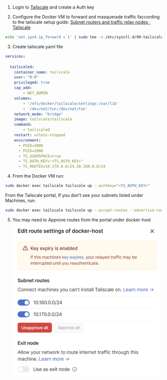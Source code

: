 1. Login to [Tailscale](https://login.tailscale.com/admin/settings/keys) and create a Auth key  

2. Configure the Docker VM to forward and masquerade traffic faccording to the tailscale setup guide: [Subnet routers and traffic relay nodes · Tailscale](https://tailscale.com/kb/1019/subnets/?tab=linux\#enable-ip-forwarding)

```bash
echo 'net.ipv4.ip_forward = 1' | sudo tee -a /etc/sysctl.d/99-tailscale.conf echo 'net.ipv6.conf.all.forwarding = 1' | sudo tee -a /etc/sysctl.d/99-tailscale.conf sudo sysctl -p /etc/sysctl.d/99-tailscale.conf
```

3. Create tailscale.yaml file

```yml
services:

  tailscaled:
    container_name: tailscale
    user: "0:0"
    privileged: true
    cap_add:
        - NET_ADMIN
    volumes:
        - '/nfs/docker/tailscale/settings:/var/lib'
        - '/dev/net/tun:/dev/net/tun'
    network_mode: "bridge"
    image: tailscale/tailscale
    command:
        - tailscaled
    restart: unless-stopped
    environment:
      - PUID=1000
      - PGID=1000
      - TS_USERSPACE=true
      - TS_AUTH_KEY="<TS_AUTH_KEY>"
      - TS_ROUTES=10.170.0.0/24,10.160.0.0/24
```

4. From the Docker VM run:

```bash
sudo docker exec tailscale tailscale up --authkey="<TS_AUTH_KEY>"
```

From the Tailscale portal, If you don’t see your subnets listed under Machines, run: 

```bash
sudo docker exec tailscale tailscale up --accept-routes --advertise-routes=10.160.0.0/24,10.170.0.0/24
```

5. You may need to Approve routes from the portal under docker-host    ![GeneralLinuxattachmentsPasted_image_20230714123120](attachments/GeneralLinuxattachmentsPasted_image_20230714123120.png)